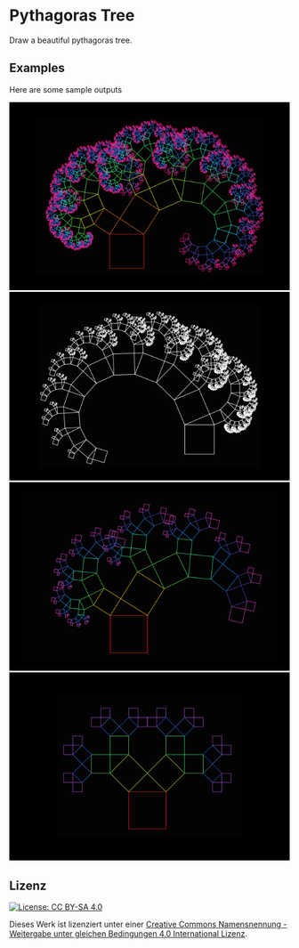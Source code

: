 # Pythagoras Tree
Draw a beautiful pythagoras tree.

## Examples 

Here are some sample outputs

![Example1](examples/example1.PNG?raw=true)
![Example2](examples/example2.PNG?raw=true)
![Example3](examples/example3.PNG?raw=true)
![Example4](examples/example4.PNG?raw=true)

## Lizenz

[![License: CC BY-SA 4.0](https://licensebuttons.net/l/by-sa/4.0/88x31.png)](https://creativecommons.org/licenses/by-sa/4.0/)

Dieses Werk ist lizenziert unter einer [Creative Commons Namensnennung - Weitergabe unter gleichen Bedingungen 4.0 International Lizenz](http://creativecommons.org/licenses/by-sa/4.0/).
